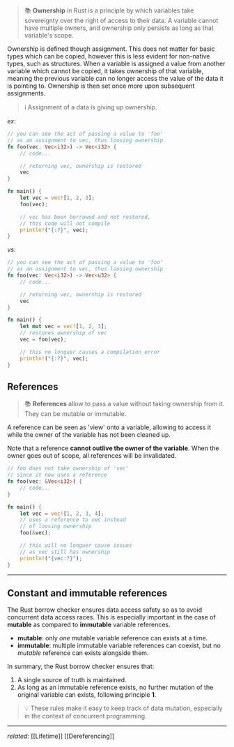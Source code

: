> 📚 **Ownership** in Rust is a principle by which variables take sovereignty over the right of access to their data. A variable cannot have multiple owners, and ownership only persists as long as that variable's scope.

Ownership is defined though assignment. This does not matter for basic types which can be copied, however this is less evident for non-native types, such as structures. When a variable is assigned a value from another variable which cannot be copied, it takes ownership of that variable, meaning the previous variable can no longer access the value of the data it is pointing to. Ownership is then set once more upon subsequent assignments.

> ℹ️ Assignment of a data is giving up ownership.

*ex*:
```rust
// you can see the act of passing a value to 'foo'
// as an assignment to vec, thus loosing ownership
fn foo(vec: Vec<i32>) -> Vec<i32> {
	// code...

	// returning vec, ownership is restored
	vec
}

fn main() {
	let vec = vec![1, 2, 3];
	foo(vec);

	// vec has been borrowed and not restored,
	// this code will not compile
	println!("{:?}", vec);
}
```

*vs*:
```rust
// you can see the act of passing a value to 'foo'
// as an assignment to vec, thus loosing ownership
fn foo(vec: Vec<i32>) -> Vec<u32> {
	// code...

	// returning vec, ownership is restored
	vec
}

fn main() {
	let mut vec = vec![1, 2, 3];
	// restores ownership of vec
	vec = foo(vec);

	// this no longuer causes a compilation error
	println!("{:?}", vec);
}
```

## References

> 📚 **References** allow to pass a value without taking ownership from it. They can be mutable or immutable.

A reference can be seen as 'view' onto a variable, allowing to access it while the owner of the variable has not been cleaned up.

Note that a reference **cannot outlive the owner of the variable**. When the owner goes out of scope, all references will be invalidated.

```rust
// foo does not take ownership of 'vec'
// since it now uses a reference
fn foo(vec: &Vec<i32>) {
	// code...
}

fn main() {
	let vec = vec![1, 2, 3, 4];
	// uses a reference to vec instead
	// of loosing ownership
	foo(&vec);

	// this will no longuer cause issues
	// as vec still has ownership
	println!("{vec:?}");
}
```

---

## Constant and immutable references

The Rust borrow checker ensures data access safety so as to avoid concurrent data access races. This is especially important in the case of **mutable** as compared to **immutable** variable references.

- **mutable**: only *one* mutable variable reference can exists at a time.
- **immutable**: multiple immutable variable references can coexist, but no *mutable* reference can exists alongside them.

In summary, the Rust borrow checker ensures that:

1. A single source of truth is maintained. 
2. As long as an immutable reference exists, no further mutation of the original variable can exists, following principle **1**.

> 💡 These rules make it easy to keep track of data mutation, especially in the context of concurrent programming.

---
*related:* [[Lifetime]] [[Dereferencing]]